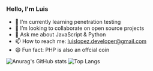 ### Hello, I'm Luis

<!-- 🤔 I’m looking for help with ... -->
<!--  🔭 I’m currently working on ... -->
- 🌱 I’m currently learning penetration testing
- 👯 I’m looking to collaborate on open source projects
- 💬 Ask me about JavaScript & Python
- 📫 How to reach me: luislopez.developer@gmail.com
- 😄 Fun fact: PHP is also an offcial coin 


![Anurag's GitHub stats](https://github-readme-stats.vercel.app/api?username=luislopez-dev&show_icons=true)
![Top Langs](https://github-readme-stats.vercel.app/api/top-langs/?username=luislopez-dev&langs_count=8)



